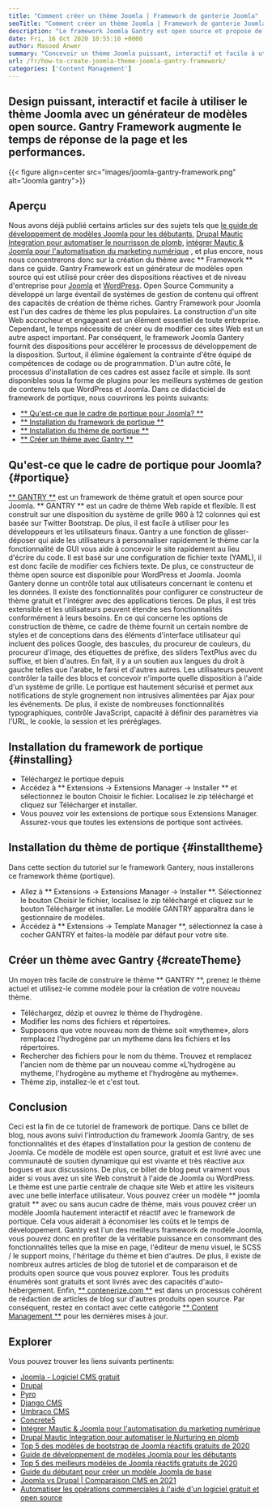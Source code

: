 ```yaml
---
title: "Comment créer un thème Joomla | Framework de ganterie Joomla" 
seoTitle: "Comment créer un thème Joomla | Framework de ganterie Joomla" 
description: "Le framework Joomla Gantry est open source et propose de l'interface graphique avec des fonctionnalités de glisser-déposer, permettant aux utilisateurs de créer rapidement des modèles dynamiques et réactifs Joomla CMS." 
date: Fri, 16 Oct 2020 10:55:10 +0000
author: Masood Anwer
summary: "Concevoir un thème Joomla puissant, interactif et facile à utiliser avec un modèle de modèle open source. Gantry Framework augmente le temps de réponse de la page et les performances." 
url: /fr/how-to-create-joomla-theme-joomla-gantry-framework/
categories: ['Content Management']
---
```


## Design puissant, interactif et facile à utiliser le thème Joomla avec un générateur de modèles open source. Gantry Framework augmente le temps de réponse de la page et les performances.

{{< figure align=center src="images/joomla-gantry-framework.png" alt="Joomla gantry">}}


## **Aperçu**
Nous avons déjà publié certains articles sur des sujets tels que [le guide de développement de modèles Joomla pour les débutants][1], [Drupal Mautic Integration pour automatiser le nourrisson de plomb][2], [intégrer Mautic & Joomla pour l'automatisation du marketing numérique][3] , et plus encore, nous nous concentrerons donc sur la création du thème avec ** Framework ** dans ce guide. Gantry Framework est un générateur de modèles open source qui est utilisé pour créer des dispositions réactives et de niveau d'entreprise pour [Joomla][4] et [WordPress][5]. Open Source Community a développé un large éventail de systèmes de gestion de contenu qui offrent des capacités de création de thème riches. Gantry Framework pour Joomla est l'un des cadres de thème les plus populaires. La construction d'un site Web accrocheur et engageant est un élément essentiel de toute entreprise. Cependant, le temps nécessite de créer ou de modifier ces sites Web est un autre aspect important.
Par conséquent, le framework Joomla Gantery fournit des dispositions pour accélérer le processus de développement de la disposition. Surtout, il élimine également la contrainte d'être équipé de compétences de codage ou de programmation. D'un autre côté, le processus d'installation de ces cadres est assez facile et simple. Ils sont disponibles sous la forme de plugins pour les meilleurs systèmes de gestion de contenu tels que WordPress et Joomla. Dans ce didacticiel de framework de portique, nous couvrirons les points suivants:
  * [** Qu'est-ce que le cadre de portique pour Joomla? **][6]
  * [** Installation du framework de portique **][7]
  * [** Installation du thème de portique **][8]
  * [** Créer un thème avec Gantry **][9]

## Qu'est-ce que le cadre de portique pour Joomla? {#portique}
[** GANTRY **][10] est un framework de thème gratuit et open source pour Joomla. ** GANTRY ** est un cadre de thème Web rapide et flexible. Il est construit sur une disposition du système de grille 960 à 12 colonnes qui est basée sur Twitter Bootstrap. De plus, il est facile à utiliser pour les développeurs et les utilisateurs finaux. Gantry a une fonction de glisser-déposer qui aide les utilisateurs à personnaliser rapidement le thème car la fonctionnalité de GUI vous aide à concevoir le site rapidement au lieu d'écrire du code. Il est basé sur une configuration de fichier texte (YAML), il est donc facile de modifier ces fichiers texte. De plus, ce constructeur de thème open source est disponible pour WordPress et Joomla. Joomla Gantery donne un contrôle total aux utilisateurs concernant le contenu et les données. Il existe des fonctionnalités pour configurer ce constructeur de thème gratuit et l'intégrer avec des applications tierces. De plus, il est très extensible et les utilisateurs peuvent étendre ses fonctionnalités conformément à leurs besoins.
En ce qui concerne les options de construction de thème, ce cadre de thème fournit un certain nombre de styles et de conceptions dans des éléments d'interface utilisateur qui incluent des polices Google, des bascules, du procureur de couleurs, du procureur d'image, des étiquettes de préfixe, des sliders TextPlus avec du suffixe, et bien d'autres. En fait, il y a un soutien aux langues du droit à gauche telles que l'arabe, le farsi et d'autres autres. Les utilisateurs peuvent contrôler la taille des blocs et concevoir n'importe quelle disposition à l'aide d'un système de grille. Le portique est hautement sécurisé et permet aux notifications de style grognement non intrusives alimentées par Ajax pour les événements. De plus, il existe de nombreuses fonctionnalités typographiques, contrôle JavaScript, capacité à définir des paramètres via l'URL, le cookie, la session et les préréglages.

## Installation du framework de portique {#installing}
  * Téléchargez le portique depuis
  * Accédez à ** Extensions -> Extensions Manager -> Installer ** et sélectionnez le bouton Choisir le fichier. Localisez le zip téléchargé et cliquez sur Télécharger et installer.
  * Vous pouvez voir les extensions de portique sous Extensions Manager. Assurez-vous que toutes les extensions de portique sont activées.

## Installation du thème de portique {#installtheme}
Dans cette section du tutoriel sur le framework Gantery, nous installerons ce framework thème (portique).
  * Allez à ** Extensions -> Extensions Manager -> Installer **. Sélectionnez le bouton Choisir le fichier, localisez le zip téléchargé et cliquez sur le bouton Télécharger et installer. Le modèle GANTRY apparaîtra dans le gestionnaire de modèles.
  * Accédez à ** Extensions -> Template Manager **, sélectionnez la case à cocher GANTRY et faites-la modèle par défaut pour votre site.

## Créer un thème avec Gantry {#createTheme}
Un moyen très facile de construire le thème ** GANTRY **, prenez le thème actuel et utilisez-le comme modèle pour la création de votre nouveau thème.
  * Téléchargez, dézip et ouvrez le thème de l'hydrogène.
  * Modifier les noms des fichiers et répertoires.
  * Supposons que votre nouveau nom de thème soit «mytheme», alors remplacez l'hydrogène par un mytheme dans les fichiers et les répertoires.
  * Rechercher des fichiers pour le nom du thème. Trouvez et remplacez l'ancien nom de thème par un nouveau comme «L'hydrogène au mytheme, l'hydrogène au mytheme et l'hydrogène au mytheme».
  * Thème zip, installez-le et c'est tout.

## Conclusion
Ceci est la fin de ce tutoriel de framework de portique. Dans ce billet de blog, nous avons suivi l'introduction du framework Joomla Gantry, de ses fonctionnalités et des étapes d'installation pour la gestion de contenu de Joomla. Ce modèle de modèle est open source, gratuit et est livré avec une communauté de soutien dynamique qui est vivante et très réactive aux bogues et aux discussions. De plus, ce billet de blog peut vraiment vous aider si vous avez un site Web construit à l'aide de Joomla ou WordPress. Le thème est une partie centrale de chaque site Web et attire les visiteurs avec une belle interface utilisateur. Vous pouvez créer un modèle ** joomla gratuit ** avec ou sans aucun cadre de thème, mais vous pouvez créer un modèle Joomla hautement interactif et réactif avec le framework de portique. Cela vous aiderait à économiser les coûts et le temps de développement.
Gantry est l'un des meilleurs framework de modèle Joomla, vous pouvez donc en profiter de la véritable puissance en consommant des fonctionnalités telles que la mise en page, l'éditeur de menu visuel, le SCSS / le support moins, l'héritage du thème et bien d'autres. De plus, il existe de nombreux autres articles de blog de tutoriel et de comparaison et de produits open source que vous pouvez explorer. Tous les produits énumérés sont gratuits et sont livrés avec des capacités d'auto-hébergement. Enfin, [** contenerize.com **][11] est dans un processus cohérent de rédaction de articles de blog sur d'autres produits open source. Par conséquent, restez en contact avec cette catégorie [** Content Management **][12] pour les dernières mises à jour.

## Explorer
Vous pouvez trouver les liens suivants pertinents:
  * [Joomla - Logiciel CMS gratuit][13]
  * [Drupal][14]
  * [Pyro][15]
  * [Django CMS][16]
  * [Umbraco CMS][17]
  * [Concrete5][18]
  * [Intégrer Mautic & Joomla pour l'automatisation du marketing numérique][3]
  * [Drupal Mautic Integration pour automatiser le Nurturing en plomb][2]
  * [Top 5 des modèles de bootstrap de Joomla réactifs gratuits de 2020][19]
  * [Guide de développement de modèles Joomla pour les débutants][1]
  * [Top 5 des meilleurs modèles de Joomla réactifs gratuits de 2020][19]
  * [Guide du débutant pour créer un modèle Joomla de base][20]
  * [Joomla vs Drupal | Comparaison CMS en 2021][21]
  * [Automatiser les opérations commerciales à l'aide d'un logiciel gratuit et open source][22]

  
[1]: https://blog.containerize.com/content-management/responsive-joomla-templates-tutorial/
[2]: https://blog.containerize.com/content-management/drupal-tutorial-automate-lead-growth-with-drupal-mautic/
[3]: https://blog.containerize.com/content-management/integrate-mautic-with-joomla-for-marketing-automation/
[4]: https://products.containerize.com/content-management/joomla/
[5]: https://products.containerize.com/blogging/wordpress/
[6]: #gantry
[7]: #Installing
[8]: #installtheme
[9]: #createtheme
[10]: http://gantry.org/
[11]: https://containerize.com
[12]: https://blog.containerize.com/category/content-management/
[13]: https://products.containerize.com/content-management/joomla
[14]: https://products.containerize.com/content-management/drupal
[15]: https://products.containerize.com/content-management/pyro
[16]: https://products.containerize.com/content-management/django
[17]: https://products.containerize.com/content-management/umbraco
[18]: https://products.containerize.com/content-management/concrete5
[19]: https://blog.containerize.com/content-management/top-5-best-free-responsive-joomla-templates-of-2020/
[20]: https://blog.containerize.com/content-management/beginners-guide-to-create-a-basic-joomla-template/
[21]: https://blog.containerize.com/content-management/joomla-vs-drupal-cms-comparison-in-2021/
[22]: https://blog.containerize.com/blogging/automate-business-operations-using-open-source-software/
